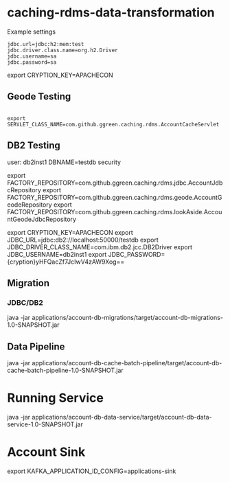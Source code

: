 # caching-rdms-data-transformation


Example settings

```properties
jdbc.url=jdbc:h2:mem:test
jdbc.driver.class.name=org.h2.Driver
jdbc.username=sa
jdbc.password=sa
```

export CRYPTION_KEY=APACHECON

## Geode Testing

```shell script

export SERVLET_CLASS_NAME=com.github.ggreen.caching.rdms.AccountCacheServlet

```

## DB2 Testing

user: db2inst1
DBNAME=testdb
security


export FACTORY_REPOSITORY=com.github.ggreen.caching.rdms.jdbc.AccountJdbcRepository
export FACTORY_REPOSITORY=com.github.ggreen.caching.rdms.geode.AccountGeodeRepository
export FACTORY_REPOSITORY=com.github.ggreen.caching.rdms.lookAside.AccountGeodeJdbcRepository

export CRYPTION_KEY=APACHECON
export JDBC_URL=jdbc:db2://localhost:50000/testdb
export JDBC_DRIVER_CLASS_NAME=com.ibm.db2.jcc.DB2Driver
export JDBC_USERNAME=db2inst1
export JDBC_PASSWORD={cryption}yHFQacZf7JcIwV4zAW9Xog==

## Migration

### JDBC/DB2


java -jar applications/account-db-migrations/target/account-db-migrations-1.0-SNAPSHOT.jar 

## Data Pipeline

java -jar applications/account-db-cache-batch-pipeline/target/account-db-cache-batch-pipeline-1.0-SNAPSHOT.jar 


# Running Service

java -jar applications/account-db-data-service/target/account-db-data-service-1.0-SNAPSHOT.jar 


# Account Sink

export KAFKA_APPLICATION_ID_CONFIG=applications-sink
